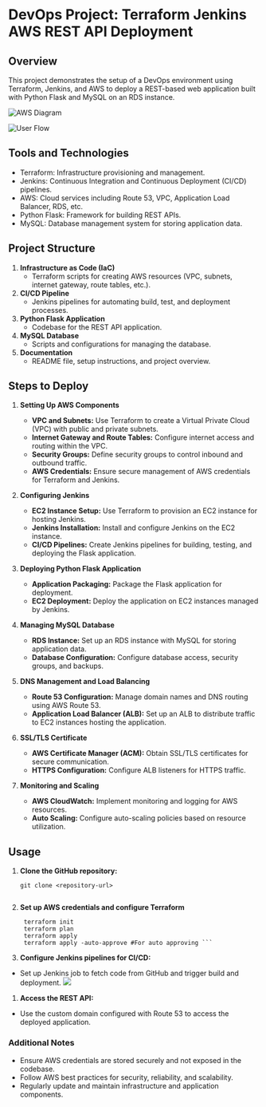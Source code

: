 # DevOps Project: Terraform Jenkins AWS REST API Deployment

## Overview
This project demonstrates the setup of a DevOps environment using Terraform, Jenkins, and AWS to deploy a REST-based web application built with Python Flask and MySQL on an RDS instance.

![AWS Diagram](main.jpg)

![User Flow](Jenkins.jpg)

## Tools and Technologies
- Terraform: Infrastructure provisioning and management.
- Jenkins: Continuous Integration and Continuous Deployment (CI/CD) pipelines.
- AWS: Cloud services including Route 53, VPC, Application Load Balancer, RDS, etc.
- Python Flask: Framework for building REST APIs.
- MySQL: Database management system for storing application data.

## Project Structure
1. **Infrastructure as Code (IaC)**
   - Terraform scripts for creating AWS resources (VPC, subnets, internet gateway, route tables, etc.).
2. **CI/CD Pipeline**
   - Jenkins pipelines for automating build, test, and deployment processes.
3. **Python Flask Application**
   - Codebase for the REST API application.
4. **MySQL Database**
   - Scripts and configurations for managing the database.
5. **Documentation**
   - README file, setup instructions, and project overview.

## Steps to Deploy
1. **Setting Up AWS Components**
   - **VPC and Subnets:** Use Terraform to create a Virtual Private Cloud (VPC) with public and private subnets.
   - **Internet Gateway and Route Tables:** Configure internet access and routing within the VPC.
   - **Security Groups:** Define security groups to control inbound and outbound traffic.
   - **AWS Credentials:** Ensure secure management of AWS credentials for Terraform and Jenkins.

2. **Configuring Jenkins**
   - **EC2 Instance Setup:** Use Terraform to provision an EC2 instance for hosting Jenkins.
   - **Jenkins Installation:** Install and configure Jenkins on the EC2 instance.
   - **CI/CD Pipelines:** Create Jenkins pipelines for building, testing, and deploying the Flask application.

3. **Deploying Python Flask Application**
   - **Application Packaging:** Package the Flask application for deployment.
   - **EC2 Deployment:** Deploy the application on EC2 instances managed by Jenkins.

4. **Managing MySQL Database**
   - **RDS Instance:** Set up an RDS instance with MySQL for storing application data.
   - **Database Configuration:** Configure database access, security groups, and backups.

5. **DNS Management and Load Balancing**
   - **Route 53 Configuration:** Manage domain names and DNS routing using AWS Route 53.
   - **Application Load Balancer (ALB):** Set up an ALB to distribute traffic to EC2 instances hosting the application.

6. **SSL/TLS Certificate**
   - **AWS Certificate Manager (ACM):** Obtain SSL/TLS certificates for secure communication.
   - **HTTPS Configuration:** Configure ALB listeners for HTTPS traffic.

7. **Monitoring and Scaling**
   - **AWS CloudWatch:** Implement monitoring and logging for AWS resources.
   - **Auto Scaling:** Configure auto-scaling policies based on resource utilization.

## Usage
1. **Clone the GitHub repository:**
   ```shell
   git clone <repository-url>


2. **Set up AWS credentials and configure Terraform**

   ```shell
    terraform init
    terraform plan
    terraform apply
    terraform apply -auto-approve #For auto approving ```

3. **Configure Jenkins pipelines for CI/CD:**

- Set up Jenkins job to fetch code from GitHub and trigger build and deployment.
  ![](github.jpeg)
  
1. **Access the REST API:**

- Use the custom domain configured with Route 53 to access the deployed application.
  
### Additional Notes
- Ensure AWS credentials are stored securely and not exposed in the codebase.
- Follow AWS best practices for security, reliability, and scalability.
- Regularly update and maintain infrastructure and application components.
